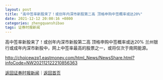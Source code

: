 ```yaml
---
layout: post
title: "高中签率新股来了！或创年内深市新股第二高 顶格申购中签概率或达20%"
date: 2021-12-12 20:00:16 +0800
categories: zhengquanshibao
tags: 证券时报新闻
---
```

高中签率新股来了！或创年内深市新股第二高 顶格申购中签概率或达20%
兰州银行或成年内深市新股中，网上中签率最高的股票之一，或将仅次于南网能源。

<http://choicewzp1.eastmoney.com/html_News/NewsShare.html?infoCode=NW202112122210856363>

[返回证券时报新闻](//finews.withounder.com/zhengquanshibao/)｜[返回首页](//finews.withounder.com/)